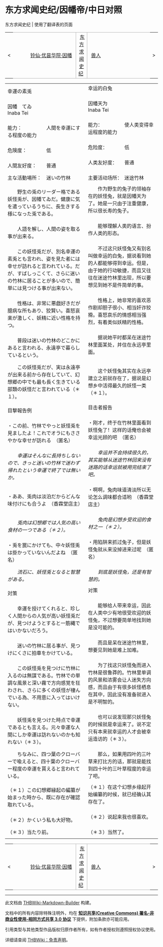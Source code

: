 # 东方求闻史纪/因幡帝/中日对照

<!-- source html: G:\repos\THBWiki-Markdown-Builder\THBWikiMarkdown\Temp\main\0\05\ns0%3A%E4%B8%9C%E6%96%B9%E6%B1%82%E9%97%BB%E5%8F%B2%E7%BA%AA%2F%E5%9B%A0%E5%B9%A1%E5%B8%9D%2F%E4%B8%AD%E6%97%A5%E5%AF%B9%E7%85%A7.html -->

东方求闻史纪 | 使用了翻译表的页面

<center>

<table>
<tbody><tr>
<td>&lt;
</td>
<td style="border-top: 1px solid #aaaaaa; border-bottom: 1px solid #aaaaaa; width: 50%; text-align: right"><a href="./东方求闻史纪-铃仙·优昙华院·因幡-中日对照.md" title="东方求闻史纪/铃仙·优昙华院·因幡/中日对照">铃仙·优昙华院·因幡</a>&#160;
</td>
<td style="text-align: center; border-left: 1px solid #aaaaaa; border-right: 1px solid #aaaaaa; border-top: 1px solid #aaaaaa; border-bottom: 1px solid #aaaaaa;">&#160;<a href="./东方求闻史纪.md" title="东方求闻史纪">东方求闻史纪</a>&#160;
</td>
<td style="border-top: 1px solid #aaaaaa; border-bottom: 1px solid #aaaaaa; width: 50%; text-align: left">&#160;<a href="./东方求闻史纪-兽人-中日对照.md" title="东方求闻史纪/兽人/中日对照">兽人</a>
</td>
<td>&gt;
</td></tr></tbody></table>

  
</center>
  
  

  


<table><tbody><tr class="tt-content-header" id="=-1" data-pos="&#91;&quot;=&quot;,1&#93;"><td class="tt-jah" lang="ja"><div class="poem">幸運の素兎</div></td><td class="tt-zhh" lang="zh"><div class="poem">幸运的白兔<br><br></div></td></tr><tr class="tt-content-header" id="=-2" data-pos="&#91;&quot;=&quot;,2&#93;"><td class="tt-jah" lang="ja"><div class="poem">因幡　てゐ<br>Inaba Tei</div></td><td class="tt-zhh" lang="zh"><div class="poem">因幡天为<br>Inaba Tei<br><br></div></td></tr><tr class="tt-content" id="=-3" data-pos="&#91;&quot;=&quot;,3&#93;"><td class="tt-ja" lang="ja"><div class="poem">能力：　　　　　人間を幸運にする程度の能力</div></td><td class="tt-zh" lang="zh"><div class="poem">能力：　　　　　使人类变得幸运程度的能力<br><br></div></td></tr><tr class="tt-content" id="=-4" data-pos="&#91;&quot;=&quot;,4&#93;"><td class="tt-ja" lang="ja"><div class="poem">危険度：　　　　低</div></td><td class="tt-zh" lang="zh"><div class="poem">危险度：　　　　低<br><br></div></td></tr><tr class="tt-content" id="=-5" data-pos="&#91;&quot;=&quot;,5&#93;"><td class="tt-ja" lang="ja"><div class="poem">人間友好度：　　普通</div></td><td class="tt-zh" lang="zh"><div class="poem">人类友好度：　　普通<br><br></div></td></tr><tr class="tt-content" id="=-6" data-pos="&#91;&quot;=&quot;,6&#93;"><td class="tt-ja" lang="ja"><div class="poem">主な活動場所：　迷いの竹林</div></td><td class="tt-zh" lang="zh"><div class="poem">主要活动场所：　迷途竹林<br></div></td></tr><tr class="tt-text-header" id="=-7" data-pos="&#91;&quot;=&quot;,7&#93;"><td colspan="2" class="tt-text" lang="zh"><div class="poem"></div></td></tr><tr class="tt-content" id="=-8" data-pos="&#91;&quot;=&quot;,8&#93;"><td class="tt-ja" lang="ja"><div class="poem">　　野生の兎のリーダー格である妖怪兎が、因幡てゐだ。健康に気を遣っているうちに、長生きする様になった兎である。</div></td><td class="tt-zh" lang="zh"><div class="poem">　　作为野生的兔子的领袖存在的妖怪兔，就是因幡天为了。她是一只由于注重健康，所以很长寿的兔子。<br><br></div></td></tr><tr class="tt-content" id="=-9" data-pos="&#91;&quot;=&quot;,9&#93;"><td class="tt-ja" lang="ja"><div class="poem">　　人語を解し、人間の姿を取る事が出来る。</div></td><td class="tt-zh" lang="zh"><div class="poem">　　能够理解人类的语言、扮作人类的形态。<br><br></div></td></tr><tr class="tt-content" id="=-10" data-pos="&#91;&quot;=&quot;,10&#93;"><td class="tt-ja" lang="ja"><div class="poem">　　この妖怪兎だが、別名幸運の素兎とも言われ、姿を見た者には幸せが訪れると言われている。だが、すばしっこくて、さらに迷いの竹林に居ることが多いので、簡単には見つける事が出来ない。</div></td><td class="tt-zh" lang="zh"><div class="poem">　　不过这只妖怪兔又有别名叫做幸运的白兔，据说看到她的人都能够得到幸运。但是，由于她的行动敏捷，而且又往往在迷途竹林里出现，所以要想见到她不是件简单的事。<br><br></div></td></tr><tr class="tt-content" id="=-11" data-pos="&#91;&quot;=&quot;,11&#93;"><td class="tt-ja" lang="ja"><div class="poem">　　性格は、非常に悪戯好きだが臆病な所もあり、狡賢い。喜怒哀楽が激しく、妖精に近い性格を持つ。</div></td><td class="tt-zh" lang="zh"><div class="poem">　　性格上，她非常的喜欢恶作剧却胆子很小、相当奸诈狡猾。喜怒哀乐的情感相当强烈，有着类似妖精的性格。<br><br></div></td></tr><tr class="tt-content" id="=-12" data-pos="&#91;&quot;=&quot;,12&#93;"><td class="tt-ja" lang="ja"><div class="poem">　　普段は迷いの竹林のどこかにあると言われる、永遠亭で暮らしているという。</div></td><td class="tt-zh" lang="zh"><div class="poem">　　据说她平时都呆在迷途竹林里面某处，并住在永远亭里面。<br><br></div></td></tr><tr class="tt-content" id="=-13" data-pos="&#91;&quot;=&quot;,13&#93;"><td class="tt-ja" lang="ja"><div class="poem">　　この妖怪兎だが、実は永遠亭が出来る前から存在していて、幻想郷の中でも最も長く生きている部類の妖怪だと言われている（＊１）。</div></td><td class="tt-zh" lang="zh"><div class="poem">　　这个妖怪兔其实在永远亭建立之前就存在了，据说是幻想乡中活得最久的妖怪一类（＊１）。<br></div></td></tr><tr class="tt-text-header" id="=-14" data-pos="&#91;&quot;=&quot;,14&#93;"><td colspan="2" class="tt-text" lang="zh"><div class="poem"></div></td></tr><tr class="tt-content-header" id="=-15" data-pos="&#91;&quot;=&quot;,15&#93;"><td class="tt-jah" lang="ja"><div class="poem">目撃報告例</div></td><td class="tt-zhh" lang="zh"><div class="poem">目击者报告<br><br></div></td></tr><tr class="tt-content" id="=-16" data-pos="&#91;&quot;=&quot;,16&#93;"><td class="tt-ja" lang="ja"><div class="poem">・この前、竹林でやっと妖怪兎を見ましたよ！これでオラにもささやかな幸せが訪れる　（匿名）</div></td><td class="tt-zh" lang="zh"><div class="poem">・刚才，终于在竹林里面看到妖怪兔了！这样的话俺也会被幸运光顾的吧　（匿名）<br><br></div></td></tr><tr class="tt-content" id="=-17" data-pos="&#91;&quot;=&quot;,17&#93;"><td class="tt-ja" lang="ja"><div class="poem">　　<i>幸運はそんなに長持ちしないので、きっと迷いの竹林で迷わず帰れたという幸運で終了では無いか。</i></div></td><td class="tt-zh" lang="zh"><div class="poem">　　<i>幸运并不会持续很久的，其实能够从迷途竹林回来没有迷路的话幸运就被用完结束了吧。</i><br><br></div></td></tr><tr class="tt-content" id="=-18" data-pos="&#91;&quot;=&quot;,18&#93;"><td class="tt-ja" lang="ja"><div class="poem">・ああ、兎肉は淡泊だからどんな味付けにも合うよ　（香霖堂店主）</div></td><td class="tt-zh" lang="zh"><div class="poem">・啊啊，兔肉味道清淡所以无论怎么调味都合适哟　（香霖堂店主）<br><br></div></td></tr><tr class="tt-content" id="=-19" data-pos="&#91;&quot;=&quot;,19&#93;"><td class="tt-ja" lang="ja"><div class="poem">　　<i>兎肉は幻想郷では人気の高い食材の一つである（＊２）。</i></div></td><td class="tt-zh" lang="zh"><div class="poem">　　<i>兔肉是幻想乡受欢迎的食材之一（＊２）。</i><br><br></div></td></tr><tr class="tt-content" id="=-20" data-pos="&#91;&quot;=&quot;,20&#93;"><td class="tt-ja" lang="ja"><div class="poem">・兎を罠にかけても、中々妖怪兎は掛かっていないんだよね　（匿名）</div></td><td class="tt-zh" lang="zh"><div class="poem">・用陷阱来抓过兔子，但是妖怪兔就从来没掉进来过呢　（匿名）<br><br></div></td></tr><tr class="tt-content" id="=-21" data-pos="&#91;&quot;=&quot;,21&#93;"><td class="tt-ja" lang="ja"><div class="poem">　　<i>流石に、妖怪兎となると智慧がある。</i></div></td><td class="tt-zh" lang="zh"><div class="poem">　　<i>到底是妖怪兔，还是有智慧的。</i><br></div></td></tr><tr class="tt-text-header" id="=-22" data-pos="&#91;&quot;=&quot;,22&#93;"><td colspan="2" class="tt-text" lang="zh"><div class="poem"></div></td></tr><tr class="tt-content-header" id="=-23" data-pos="&#91;&quot;=&quot;,23&#93;"><td class="tt-jah" lang="ja"><div class="poem">対策</div></td><td class="tt-zhh" lang="zh"><div class="poem">对策<br><br></div></td></tr><tr class="tt-content" id="=-24" data-pos="&#91;&quot;=&quot;,24&#93;"><td class="tt-ja" lang="ja"><div class="poem">　　幸運を授けてくれると、珍しく人間からの人気が高い妖怪兎だが、見つけようとすると一筋縄ではいかないだろう。</div></td><td class="tt-zh" lang="zh"><div class="poem">　　能够给人带来幸运，因此在人类中少有地很受欢迎的妖怪兔，不过想要简单地找到她是没可能的。<br><br></div></td></tr><tr class="tt-content" id="=-25" data-pos="&#91;&quot;=&quot;,25&#93;"><td class="tt-ja" lang="ja"><div class="poem">　　迷いの竹林に居る事が、見つけにくさに拍車をかけている。</div></td><td class="tt-zh" lang="zh"><div class="poem">　　而且是呆在迷途竹林里，想要见到她是难上加难。<br><br></div></td></tr><tr class="tt-content" id="=-26" data-pos="&#91;&quot;=&quot;,26&#93;"><td class="tt-ja" lang="ja"><div class="poem">　　この妖怪兎を見つけに竹林に入るのは無謀である。竹林での単調な風景と深い霧で方向感覚を狂わされ、さらに多くの妖怪が棲んでいる為、不用意に入ってはいけない。</div></td><td class="tt-zh" lang="zh"><div class="poem">　　为了找这只妖怪兔而进入竹林是很鲁莽的。竹林里单调的风景和浓雾会让人迷失方向感，而且由于有很多妖怪栖息在其中，因此没有准备就进入是不明智的。<br><br></div></td></tr><tr class="tt-content" id="=-27" data-pos="&#91;&quot;=&quot;,27&#93;"><td class="tt-ja" lang="ja"><div class="poem">　　妖怪兎を見つけた時点で幸運であるとも言える。元々幸運な人間にしか幸運は訪れないのかも知れない（＊３）。</div></td><td class="tt-zh" lang="zh"><div class="poem">　　也可以说发现那只妖怪兔的时候就是幸运来了。说不定只有本来就幸运的人才会被幸运造访的（＊３）。<br><br></div></td></tr><tr class="tt-content" id="=-28" data-pos="&#91;&quot;=&quot;,28&#93;"><td class="tt-ja" lang="ja"><div class="poem">　　ちなみに、四つ葉のクローバーで喩えると、四十葉のクローバー程度の幸運を貰えると言われている。</div></td><td class="tt-zh" lang="zh"><div class="poem">　　那么，如果用四叶的三叶草来打比方的话，那就是能找到四十叶的三叶草程度的幸运了吧。<br></div></td></tr><tr class="tt-text-header" id="=-29" data-pos="&#91;&quot;=&quot;,29&#93;"><td colspan="2" class="tt-text" lang="zh"><div class="poem"></div></td></tr><tr class="tt-content" id="=-30" data-pos="&#91;&quot;=&quot;,30&#93;"><td class="tt-ja" lang="ja"><div class="poem">（＊１）この幻想郷縁起の編纂が始まった時から、既に存在が確認取れている。</div></td><td class="tt-zh" lang="zh"><div class="poem">（＊１）在这个幻想乡缘起开始编纂的时候，就已经确认其存在了。<br><br></div></td></tr><tr class="tt-content" id="=-31" data-pos="&#91;&quot;=&quot;,31&#93;"><td class="tt-ja" lang="ja"><div class="poem">（＊２）かくいう私も大好物。</div></td><td class="tt-zh" lang="zh"><div class="poem">（＊２）说起来我也很喜欢。<br><br></div></td></tr><tr class="tt-content" id="=-32" data-pos="&#91;&quot;=&quot;,32&#93;"><td class="tt-ja" lang="ja"><div class="poem">（＊３）当たり前。</div></td><td class="tt-zh" lang="zh"><div class="poem">（＊３）当然了。</div></td></tr><tr class="tt-text-header" id="=-33" data-pos="&#91;&quot;=&quot;,33&#93;"><td colspan="2" class="tt-text" lang="zh"><div class="poem"></div></td></tr></tbody></table>


<center>

<table>
<tbody><tr>
<td>&lt;
</td>
<td style="border-top: 1px solid #aaaaaa; border-bottom: 1px solid #aaaaaa; width: 50%; text-align: right"><a href="./东方求闻史纪-铃仙·优昙华院·因幡-中日对照.md" title="东方求闻史纪/铃仙·优昙华院·因幡/中日对照">铃仙·优昙华院·因幡</a>&#160;
</td>
<td style="text-align: center; border-left: 1px solid #aaaaaa; border-right: 1px solid #aaaaaa; border-top: 1px solid #aaaaaa; border-bottom: 1px solid #aaaaaa;">&#160;<a href="./东方求闻史纪.md" title="东方求闻史纪">东方求闻史纪</a>&#160;
</td>
<td style="border-top: 1px solid #aaaaaa; border-bottom: 1px solid #aaaaaa; width: 50%; text-align: left">&#160;<a href="./东方求闻史纪-兽人-中日对照.md" title="东方求闻史纪/兽人/中日对照">兽人</a>
</td>
<td>&gt;
</td></tr></tbody></table>

  
</center>
  
  

  





---

此文档由 [THBWiki-Markdown-Builder](https://github.com/Delsin-Yu/THBWiki-Markdown-Builder) 构建。

文档中的所有内容除特殊注明外，均在 [**知识共享(Creative Commons) 署名-非商业性使用-相同方式共享 3.0 协议**](https://creativecommons.org/licenses/by-sa/3.0/deed.zh-hans) 下提供，附加条款亦可能应用。

引用类型与其他类型作品版权归原作者所有，如有作者授权则遵照授权协议使用。

详细请查阅 [THBWiki：免责声明](https://thbwiki.cc/THBWiki:%E5%85%8D%E8%B4%A3%E5%A3%B0%E6%98%8E)。

